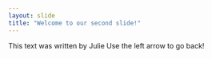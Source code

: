 ```yaml
---
layout: slide
title: "Welcome to our second slide!"
---
```

This text was written by Julie
Use the left arrow to go back!